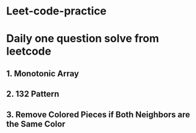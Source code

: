 # Leet-code-practice
# Daily one question solve from leetcode

## 1. Monotonic Array
## 2. 132 Pattern
## 3. Remove Colored Pieces if Both Neighbors are the Same Color
